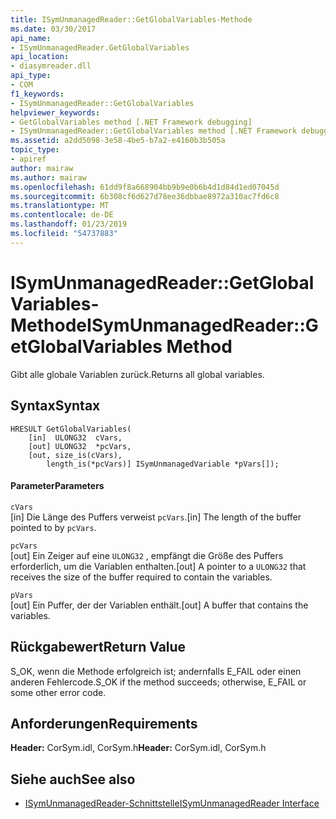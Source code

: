 ```yaml
---
title: ISymUnmanagedReader::GetGlobalVariables-Methode
ms.date: 03/30/2017
api_name:
- ISymUnmanagedReader.GetGlobalVariables
api_location:
- diasymreader.dll
api_type:
- COM
f1_keywords:
- ISymUnmanagedReader::GetGlobalVariables
helpviewer_keywords:
- GetGlobalVariables method [.NET Framework debugging]
- ISymUnmanagedReader::GetGlobalVariables method [.NET Framework debugging]
ms.assetid: a2dd5098-3e58-4be5-b7a2-e4160b3b505a
topic_type:
- apiref
author: mairaw
ms.author: mairaw
ms.openlocfilehash: 61dd9f8a668904bb9b9e0b6b4d1d84d1ed07045d
ms.sourcegitcommit: 6b308cf6d627d78ee36dbbae8972a310ac7fd6c8
ms.translationtype: MT
ms.contentlocale: de-DE
ms.lasthandoff: 01/23/2019
ms.locfileid: "54737883"
---
```

# <a name="isymunmanagedreadergetglobalvariables-method"></a><span data-ttu-id="dadc1-102">ISymUnmanagedReader::GetGlobalVariables-Methode</span><span class="sxs-lookup"><span data-stu-id="dadc1-102">ISymUnmanagedReader::GetGlobalVariables Method</span></span>
<span data-ttu-id="dadc1-103">Gibt alle globale Variablen zurück.</span><span class="sxs-lookup"><span data-stu-id="dadc1-103">Returns all global variables.</span></span>  
  
## <a name="syntax"></a><span data-ttu-id="dadc1-104">Syntax</span><span class="sxs-lookup"><span data-stu-id="dadc1-104">Syntax</span></span>  
  
```  
HRESULT GetGlobalVariables(  
    [in]  ULONG32  cVars,  
    [out] ULONG32  *pcVars,  
    [out, size_is(cVars),  
        length_is(*pcVars)] ISymUnmanagedVariable *pVars[]);  
```  
  
#### <a name="parameters"></a><span data-ttu-id="dadc1-105">Parameter</span><span class="sxs-lookup"><span data-stu-id="dadc1-105">Parameters</span></span>  
 `cVars`  
 <span data-ttu-id="dadc1-106">[in] Die Länge des Puffers verweist `pcVars`.</span><span class="sxs-lookup"><span data-stu-id="dadc1-106">[in] The length of the buffer pointed to by `pcVars`.</span></span>  
  
 `pcVars`  
 <span data-ttu-id="dadc1-107">[out] Ein Zeiger auf eine `ULONG32` , empfängt die Größe des Puffers erforderlich, um die Variablen enthalten.</span><span class="sxs-lookup"><span data-stu-id="dadc1-107">[out] A pointer to a `ULONG32` that receives the size of the buffer required to contain the variables.</span></span>  
  
 `pVars`  
 <span data-ttu-id="dadc1-108">[out] Ein Puffer, der der Variablen enthält.</span><span class="sxs-lookup"><span data-stu-id="dadc1-108">[out] A buffer that contains the variables.</span></span>  
  
## <a name="return-value"></a><span data-ttu-id="dadc1-109">Rückgabewert</span><span class="sxs-lookup"><span data-stu-id="dadc1-109">Return Value</span></span>  
 <span data-ttu-id="dadc1-110">S_OK, wenn die Methode erfolgreich ist; andernfalls E_FAIL oder einen anderen Fehlercode.</span><span class="sxs-lookup"><span data-stu-id="dadc1-110">S_OK if the method succeeds; otherwise, E_FAIL or some other error code.</span></span>  
  
## <a name="requirements"></a><span data-ttu-id="dadc1-111">Anforderungen</span><span class="sxs-lookup"><span data-stu-id="dadc1-111">Requirements</span></span>  
 <span data-ttu-id="dadc1-112">**Header:** CorSym.idl, CorSym.h</span><span class="sxs-lookup"><span data-stu-id="dadc1-112">**Header:** CorSym.idl, CorSym.h</span></span>  
  
## <a name="see-also"></a><span data-ttu-id="dadc1-113">Siehe auch</span><span class="sxs-lookup"><span data-stu-id="dadc1-113">See also</span></span>
- [<span data-ttu-id="dadc1-114">ISymUnmanagedReader-Schnittstelle</span><span class="sxs-lookup"><span data-stu-id="dadc1-114">ISymUnmanagedReader Interface</span></span>](../../../../docs/framework/unmanaged-api/diagnostics/isymunmanagedreader-interface.md)
